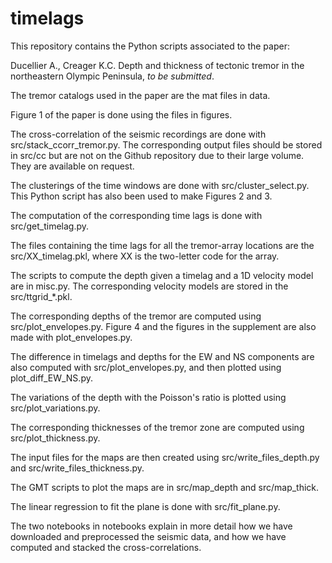 # timelags

This repository contains the Python scripts associated to the paper:

Ducellier A., Creager K.C. Depth and thickness of tectonic tremor in the northeastern Olympic Peninsula, _to be submitted_.

The tremor catalogs used in the paper are the mat files in data.

Figure 1 of the paper is done using the files in figures.

The cross-correlation of the seismic recordings are done with src/stack_ccorr_tremor.py. The corresponding output files should be stored in src/cc but are not on the Github repository due to their large volume. They are available on request.

The clusterings of the time windows are done with src/cluster_select.py. This Python script has also been used to make Figures 2 and 3.

The computation of the corresponding time lags is done with src/get_timelag.py.

The files containing the time lags for all the tremor-array locations are the src/XX_timelag.pkl, where XX is the two-letter code for the array.

The scripts to compute the depth given a timelag and a 1D velocity model are in misc.py. The corresponding velocity models are stored in the src/ttgrid_*.pkl.

The corresponding depths of the tremor are computed using src/plot_envelopes.py. Figure 4 and the figures in the supplement are also made with plot_envelopes.py.

The difference in timelags and depths for the EW and NS components are also computed with src/plot_envelopes.py, and then plotted using plot_diff_EW_NS.py.

The variations of the depth with the Poisson's ratio is plotted using src/plot_variations.py.

The corresponding thicknesses of the tremor zone are computed using src/plot_thickness.py.

The input files for the maps are then created using src/write_files_depth.py and src/write_files_thickness.py.

The GMT scripts to plot the maps are in src/map_depth and src/map_thick.

The linear regression to fit the plane is done with src/fit_plane.py.

The two notebooks in notebooks explain in more detail how we have downloaded and preprocessed the seismic data, and how we have computed and stacked the cross-correlations.
